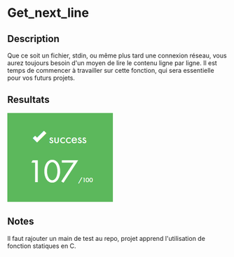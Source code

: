 # Get_next_line

## Description

Que ce soit un fichier, stdin, ou même plus tard une connexion réseau, vous aurez toujours besoin d'un moyen de lire le contenu ligne par ligne. Il est temps de commencer à travailler sur cette fonction, qui sera essentielle pour vos futurs projets.

## Resultats

![](images/Resultats.png)

## Notes

Il faut rajouter un main de test au repo, projet apprend l'utilisation de fonction statiques en C.
